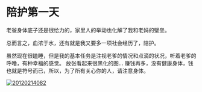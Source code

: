 # 陪护第一天

老爸身体底子还是很给力的，家里人的举动也化解了我和老妈的壁垒。

总而言之，血浓于水，还有就是我又要多一项社会经历了，陪护。

虽然现在很瞌睡，但是我的基本任务是注视老爹的情况和点滴的状况，听着老爹的呼噜，有种幸福的感觉。 放张看起来很黑化的图… 赚钱再多，没有健康身体，钱也就是符号而已，所以，为了所有关心你的人，请注意身体。

[![20120214082](https://attachment.soulteary.com/2012/02/14/201202140821.jpg "20120214082")](https://attachment.soulteary.com/2012/02/14/201202140821.jpg)

